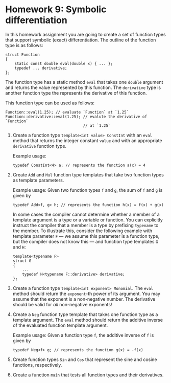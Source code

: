 Homework 9: Symbolic differentiation
====================================

In this homework assignment you are going to create a set of function types
that support symbolic (exact) differentiation.  The outline of the function
type is as follows:

    struct Function
    {
        static const double eval(double x) { ... };
        typedef ... derivative;
    };

The function type has a static method `eval` that takes one `double` argument
and returns the value represented by this function.  The `derivative` type is
another function type the represents the derivative of this function.

This function type can be used as follows:

    Function::eval(1.25); // evaluate `Function` at `1.25`
    Function::derivative::eval(1.25); // evalute the derivative of `Function`
                                      // at `1.25`

1.  Create a function type `template<int value> ConstInt` with an `eval` method
    that returns the integer constant `value` and with an appropriate
    `derivative` function type.

    Example usage:

        typedef ConstInt<4> a; // represents the function a(x) = 4

2.  Create `Add` and `Mul` function type templates that take two function types
    as template parameters.

    Example usage:  Given two function types `f` and `g`, the sum of `f` and
    `g` is given by

        typedef Add<f, g> h; // represents the function h(x) = f(x) + g(x)

    In some cases the compiler cannot determine whether a member of a template
    argument is a type or a variable or function.  You can explicitly instruct
    the compiler that a member is a type by prefixing `typename` to the member.
    To illustrate this, consider the following example with template parameter
    `F` — we assume this parameter is a function type, but the compiler does
    not know this — and function type templates `G` and `H`:

        template<typename F>
        struct G
        {
            ...
            typedef H<typename F::derivative> derivative;
        };

3.  Create a function type `template<int exponent> Monomial`.  The `eval`
    method should return the `exponent`-th power of its argument.  You may
    assume that the exponent is a non-negative number.  The derivative should
    be valid for *all* non-negative exponents!

4.  Create a `Neg` function type template that takes one function type as a
    template argument.  The `eval` method should return the additive inverse of
    the evaluated function template argument.

    Example usage:  Given a function type `f`, the additive inverse of `f` is
    given by

        typedef Neg<f> g; // represents the function g(x) = -f(x)

5.  Create function types `Sin` and `Cos` that represent the sine and cosine
    functions, respectively.

6.  Create a function `main` that tests all function types and their
    derivatives.
